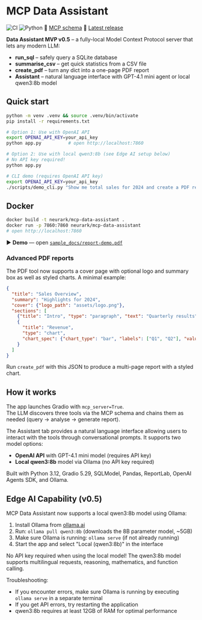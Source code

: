 # MCP Data Assistant

![CI](https://github.com/NeurArk/mcp-data-assistant/workflows/CI/badge.svg)
![Python](https://img.shields.io/badge/python-3.12%2B-blue)
📄 [MCP schema](static/schema.json)
🔖 [Latest release](https://github.com/NeurArk/mcp-data-assistant/releases/latest)

**Data Assistant MVP v0.5** – a fully-local Model Context Protocol
server that lets any modern LLM:

* **run_sql** – safely query a SQLite database
* **summarise_csv** – get quick statistics from a CSV file
* **create_pdf** – turn any dict into a one-page PDF report
* **Assistant** – natural language interface with GPT-4.1 mini agent or local qwen3:8b model

## Quick start
```bash
python -m venv .venv && source .venv/bin/activate
pip install -r requirements.txt

# Option 1: Use with OpenAI API
export OPENAI_API_KEY=your_api_key
python app.py          # open http://localhost:7860

# Option 2: Use with local qwen3:8b (see Edge AI setup below)
# No API key required!
python app.py

# CLI demo (requires OpenAI API key)
export OPENAI_API_KEY=your_api_key
./scripts/demo_cli.py "Show me total sales for 2024 and create a PDF report"
```

## Docker
```bash
docker build -t neurark/mcp-data-assistant .
docker run -p 7860:7860 neurark/mcp-data-assistant
# open http://localhost:7860
```

▶ **Demo** — open [`sample_docs/report-demo.pdf`](sample_docs/report-demo.pdf)

### Advanced PDF reports
The PDF tool now supports a cover page with optional logo and summary box as
well as styled charts. A minimal example:

```json
{
  "title": "Sales Overview",
  "summary": "Highlights for 2024",
  "cover": {"logo_path": "assets/logo.png"},
  "sections": [
    {"title": "Intro", "type": "paragraph", "text": "Quarterly results"},
    {
      "title": "Revenue",
      "type": "chart",
      "chart_spec": {"chart_type": "bar", "labels": ["Q1", "Q2"], "values": [1, 2], "color": "#ff8800"}
    }
  ]
}
```
Run `create_pdf` with this JSON to produce a multi-page report with a styled chart.

## How it works
The app launches Gradio with `mcp_server=True`.  
The LLM discovers three tools via the MCP schema and chains them as
needed (query → analyse → generate report).

The Assistant tab provides a natural language interface allowing users to interact with the tools through conversational prompts. It supports two model options:
- **OpenAI API** with GPT-4.1 mini model (requires API key)
- **Local qwen3:8b** model via Ollama (no API key required)

Built with Python 3.12, Gradio 5.29, SQLModel, Pandas, ReportLab, OpenAI Agents SDK, and Ollama.

## Edge AI Capability (v0.5)

MCP Data Assistant now supports a local qwen3:8b model using Ollama:

1. Install Ollama from [ollama.ai](https://ollama.ai)
2. Run: `ollama pull qwen3:8b` (downloads the 8B parameter model, ~5GB)
3. Make sure Ollama is running: `ollama serve` (if not already running)
4. Start the app and select "Local (qwen3:8b)" in the interface

No API key required when using the local model! The qwen3:8b model supports multilingual requests, reasoning, mathematics, and function calling.

Troubleshooting:
- If you encounter errors, make sure Ollama is running by executing `ollama serve` in a separate terminal
- If you get API errors, try restarting the application
- qwen3:8b requires at least 12GB of RAM for optimal performance
